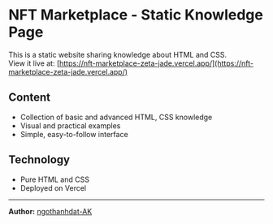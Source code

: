 # NFT Marketplace - Static Knowledge Page

This is a static website sharing knowledge about HTML and CSS.  
View it live at: [https://nft-marketplace-zeta-jade.vercel.app/](https://nft-marketplace-zeta-jade.vercel.app/)

## Content

- Collection of basic and advanced HTML, CSS knowledge
- Visual and practical examples
- Simple, easy-to-follow interface

## Technology

- Pure HTML and CSS
- Deployed on Vercel

---

**Author:** [ngothanhdat-AK](https://github.com/ngothanhdat-AK)
